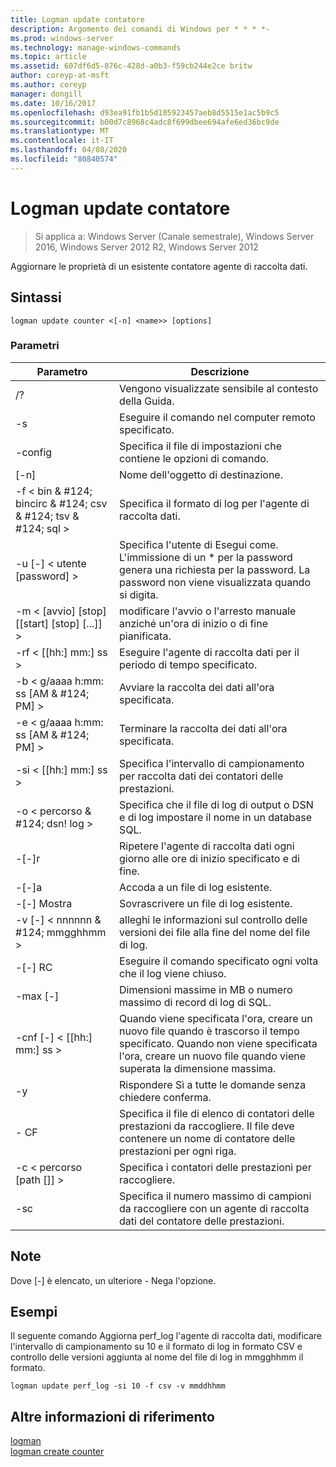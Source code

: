 ```yaml
---
title: Logman update contatore
description: Argomento dei comandi di Windows per * * * *-
ms.prod: windows-server
ms.technology: manage-windows-commands
ms.topic: article
ms.assetid: 607df6d5-876c-428d-a0b3-f59cb244e2ce britw
author: coreyp-at-msft
ms.author: coreyp
manager: dongill
ms.date: 10/16/2017
ms.openlocfilehash: d93ea91fb1b5d105923457aeb8d5515e1ac5b9c5
ms.sourcegitcommit: b00d7c8968c4adc8f699dbee694afe6ed36bc9de
ms.translationtype: MT
ms.contentlocale: it-IT
ms.lasthandoff: 04/08/2020
ms.locfileid: "80840574"
---
```

# <a name="logman-update-counter"></a>Logman update contatore

>Si applica a: Windows Server (Canale semestrale), Windows Server 2016, Windows Server 2012 R2, Windows Server 2012

Aggiornare le proprietà di un esistente contatore agente di raccolta dati.  

## <a name="syntax"></a>Sintassi  
```  
logman update counter <[-n] <name>> [options]  
```  
### <a name="parameters"></a>Parametri  

|                    Parametro                     |                                                                               Descrizione                                                                               |
|--------------------------------------------------|-------------------------------------------------------------------------------------------------------------------------------------------------------------------------|
|                        /?                        |                                                                    Vengono visualizzate sensibile al contesto della Guida.                                                                     |
|                -s <computer name>                |                                                          Eseguire il comando nel computer remoto specificato.                                                          |
|                 -config <value>                  |                                                         Specifica il file di impostazioni che contiene le opzioni di comando.                                                         |
|                   [-n] <name>                    |                                                                       Nome dell'oggetto di destinazione.                                                                        |
| -f < bin & #124; bincirc & #124; csv & #124; tsv & #124; sql > |                                                            Specifica il formato di log per l'agente di raccolta dati.                                                             |
|             -u [-] < utente [password] >              | Specifica l'utente di Esegui come. L'immissione di un \* per la password genera una richiesta per la password. La password non viene visualizzata quando si digita. |
|    -m < [avvio] [stop] [[start] [stop] [...]] >    |                                                modificare l'avvio o l'arresto manuale anziché un'ora di inizio o di fine pianificata.                                                 |
|                -rf < [[hh:] mm:] ss >                |                                                        Eseguire l'agente di raccolta dati per il periodo di tempo specificato.                                                         |
|        -b < g/aaaa h:mm: ss [AM & #124; PM] >         |                                                              Avviare la raccolta dei dati all'ora specificata.                                                               |
|        -e < g/aaaa h:mm: ss [AM & #124; PM] >         |                                                               Terminare la raccolta dei dati all'ora specificata.                                                                |
|                -si < [[hh:] mm:] ss >                |                                                 Specifica l'intervallo di campionamento per raccolta dati dei contatori delle prestazioni.                                                  |
|              -o < percorso & #124; dsn! log >              |                                              Specifica che il file di log di output o DSN e di log impostare il nome in un database SQL.                                               |
|                      -[-]r                       |                                                  Ripetere l'agente di raccolta dati ogni giorno alle ore di inizio specificato e di fine.                                                  |
|                      -[-]a                       |                                                                     Accoda a un file di log esistente.                                                                     |
|                      -[-] Mostra                      |                                                                     Sovrascrivere un file di log esistente.                                                                     |
|           -v [-] < nnnnnn & #124; mmgghhmm >           |                                                   alleghi le informazioni sul controllo delle versioni dei file alla fine del nome del file di log.                                                   |
|                  -[-] RC <task>                   |                                                         Eseguire il comando specificato ogni volta che il log viene chiuso.                                                          |
|                 -max [-] <value>                  |                                                 Dimensioni massime in MB o numero massimo di record di log di SQL.                                                  |
|              -cnf [-] < [[hh:] mm:] ss >              |     Quando viene specificata l'ora, creare un nuovo file quando è trascorso il tempo specificato. Quando non viene specificata l'ora, creare un nuovo file quando viene superata la dimensione massima.     |
|                        -y                        |                                                             Rispondere Sì a tutte le domande senza chiedere conferma.                                                              |
|                  -<filename> CF                  |                       Specifica il file di elenco di contatori delle prestazioni da raccogliere. Il file deve contenere un nome di contatore delle prestazioni per ogni riga.                        |
|               -c < percorso [path []] >               |                                                              Specifica i contatori delle prestazioni per raccogliere.                                                               |
|                   -sc <value>                    |                                      Specifica il numero massimo di campioni da raccogliere con un agente di raccolta dati del contatore delle prestazioni.                                      |

## <a name="remarks"></a>Note  
Dove [-] è elencato, un ulteriore - Nega l'opzione.  
## <a name="examples"></a><a name=BKMK_examples></a>Esempi  
Il seguente comando Aggiorna perf_log l'agente di raccolta dati, modificare l'intervallo di campionamento su 10 e il formato di log in formato CSV e controllo delle versioni aggiunta al nome del file di log in mmgghhmm il formato.  
```  
logman update perf_log -si 10 -f csv -v mmddhhmm  
```  
## <a name="additional-references"></a>Altre informazioni di riferimento  
[logman](logman.md)  
[logman create counter](logman-create-counter.md)  
